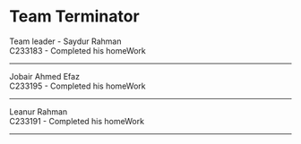 <h1>Team Terminator</h1>

Team leader - Saydur Rahman<br>
C233183 - Completed his homeWork<hr>

Jobair Ahmed Efaz <br>
C233195 - Completed his homeWork<hr>

Leanur Rahman <br>
C233191 - Completed his homeWork<hr>
